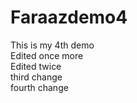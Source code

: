 # Faraazdemo4
This is my 4th demo
</br>
Edited once more
</br>
Edited twice
</br>
third change
</br>
fourth change